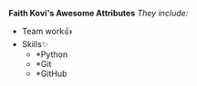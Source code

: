 **Faith Kovi's Awesome Attributes**
_They include:_
* Team work:+1:
* Skills:sparkles:
   * *Python
   * *Git
   * *GitHub
